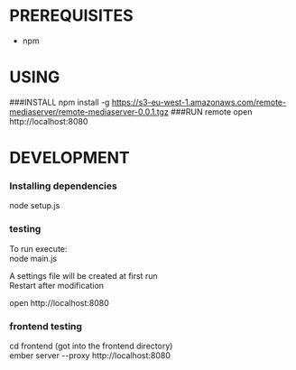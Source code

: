 # PREREQUISITES
- npm

# USING
###INSTALL
npm install -g https://s3-eu-west-1.amazonaws.com/remote-mediaserver/remote-mediaserver-0.0.1.tgz
###RUN
remote
open http://localhost:8080

# DEVELOPMENT
### Installing dependencies
node setup.js  

### testing
To run execute:  
node main.js

A settings file will be created at first run  
Restart after modification

open http://localhost:8080

### frontend testing
cd frontend (got into the frontend directory)  
ember server --proxy http://localhost:8080

